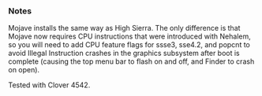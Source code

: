 ### Notes

Mojave installs the same way as High Sierra. The only difference is that Mojave now requires 
CPU instructions that were introduced with Nehalem, so you will need to add CPU feature
flags for ssse3, sse4.2, and popcnt to avoid Illegal Instruction crashes in the graphics
subsystem after boot is complete (causing the top menu bar to flash on and off, and Finder
to crash on open). 

Tested with Clover 4542.